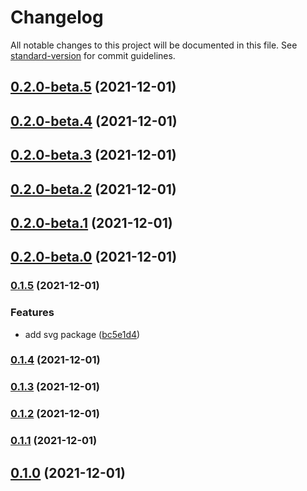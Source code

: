 # Changelog

All notable changes to this project will be documented in this file. See [standard-version](https://github.com/conventional-changelog/standard-version) for commit guidelines.

## [0.2.0-beta.5](https://github.com/element-plus/element-plus-icons/compare/v0.2.0-beta.4...v0.2.0-beta.5) (2021-12-01)

## [0.2.0-beta.4](https://github.com/element-plus/element-plus-icons/compare/v0.2.0-beta.3...v0.2.0-beta.4) (2021-12-01)

## [0.2.0-beta.3](https://github.com/element-plus/element-plus-icons/compare/v0.2.0-beta.2...v0.2.0-beta.3) (2021-12-01)

## [0.2.0-beta.2](https://github.com/element-plus/element-plus-icons/compare/v0.2.0-beta.1...v0.2.0-beta.2) (2021-12-01)

## [0.2.0-beta.1](https://github.com/element-plus/element-plus-icons/compare/v0.2.0-beta.0...v0.2.0-beta.1) (2021-12-01)

## [0.2.0-beta.0](https://github.com/element-plus/element-plus-icons/compare/v0.1.5...v0.2.0-beta.0) (2021-12-01)

### [0.1.5](https://github.com/element-plus/element-plus-icons/compare/v0.1.4...v0.1.5) (2021-12-01)


### Features

* add svg package ([bc5e1d4](https://github.com/element-plus/element-plus-icons/commit/bc5e1d4d0500a15349ba9ec147bd822079693044))

### [0.1.4](https://github.com/element-plus/element-plus-icons/compare/v0.1.3...v0.1.4) (2021-12-01)

### [0.1.3](https://github.com/element-plus/element-plus-icons/compare/v0.1.2...v0.1.3) (2021-12-01)

### [0.1.2](https://github.com/element-plus/element-plus-icons/compare/v0.1.1...v0.1.2) (2021-12-01)

### [0.1.1](https://github.com/element-plus/element-plus-icons/compare/v0.1.0...v0.1.1) (2021-12-01)

## [0.1.0](https://github.com/element-plus/element-plus-icons/compare/v0.0.10...v0.1.0) (2021-12-01)
